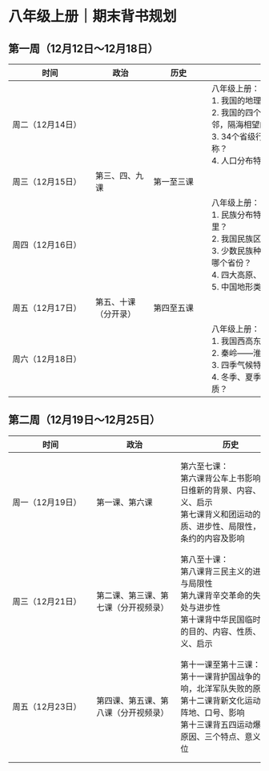 <meta charset="utf-8" />
<meta name="viewport" content="width=device-width, initial-scale=1" />
<link href="https://cdn.jsdelivr.net/npm/bootstrap@5.1.2/dist/css/bootstrap.min.css" rel="stylesheet" />
<script src="https://cdn.jsdelivr.net/npm/bootstrap@5.1.2/dist/js/bootstrap.bundle.min.js"></script>
<nav class="navbar bg-white navbar-light sticky-top">
	<div class="container-fluid">
		<script src="/header.js" type="text/javascript"></script>
	</div>
</nav>
<link rel="stylesheet" type="text/css" href="style.css" />

# 八年级上册｜期末背书规划

## 第一周（12月12日～12月18日）

<div class="table-responsive">
    <table class="table table-bordered">
        <thead>
            <tr>
                <th style="width:10%; min-width:150px">时间</th>
                <th style="width:10%; min-width:100px">政治</th>
                <th style="width:10%; min-width:100px">历史</th>
                <th style="width:30%; min-width:300px">地理</th>
                <th style="width:30%; min-width:150px">生物</th>
            </tr>
        </thead>
        <tbody>
            <tr>
                <td>周二（12月14日）</td>
                <td>&nbsp;</td>
                <td>&nbsp;</td>
                <td>八年级上册：<br />1. 我国的地理位置？<br />2. 我国的四个极点（东南西北），陆上相邻，隔海相望的国家？<br />3. 34个省级行政区的名称、行政中心、简称？<br />4. 人口分布特征？</td>
                <td>八年级上册：默写条1~3（无脊椎动物部分）</td>
            </tr>
            <tr>
                <td>周三（12月15日）</td>
                <td>第三、四、九课</td>
                <td>第一至三课</td>
                <td>&nbsp;</td>
                <td>&nbsp;</td>
            </tr>
            <tr>
                <td>周四（12月16日）</td>
                <td>&nbsp;</td>
                <td>&nbsp;</td>
                <td>八年级上册：<br />1. 民族分布特点、少数民族主要人口在哪里？<br />2. 我国民族区域施行的制度？<br />3. 少数民族种类最多和人口最多的分别是哪个省份？<br />4. 四大高原、四大盆地、三大平原？<br />5. 中国地形类型、地形分布、地势特征？</td>
                <td>八年级上册：默写条第一章（脊椎动物部分）</td>
            </tr>
            <tr>
                <td>周五（12月17日）</td>
                <td>第五、十课（分开录）</td>
                <td>第四至五课</td>
                <td>&nbsp;</td>
                <td>&nbsp;</td>
            </tr>
            <tr>
                <td>周六（12月18日）</td>
                <td>&nbsp;</td>
                <td>&nbsp;</td>
                <td>八年级上册：<br />1. 我国西高东低地势的优势？<br />2. 秦岭——淮河一线的9条地理意义？<br />3. 四季气候特点、降水分布、时间特点？<br />4. 冬季、夏季盛行什么季风（方向）？性质？</td>
                <td>八年级上册：默写条第二章（生物的运动和行为部分）</td>
            </tr>
        </tbody>
    </table>
</div>

## 第二周（12月19日～12月25日）

<div class="table-responsive">
    <table class="table table-bordered">
        <thead>
            <tr>
                <th style="width:10%; min-width:152px">时间</th>
                <th style="width:9%; min-width:152px">政治</th>
                <th style="width:30%; min-width:200px">历史</th>
                <th style="width:10%; min-width:152px">时间</th>
                <th style="width:30%; min-width:200px">地理</th>
                <th style="width:9%; min-width:152px">生物</th>
            </tr>
        </thead>
        <tbody>
            <tr>
                <td>周一（12月19日）</td>
                <td>第一课、第六课</td>
                <td>第六至七课：<br />第六课背公车上书影响，百日维新的背景、内容、意义、启示<br />第七课背义和团运动的性质、进步性、局限性，辛丑条约的内容及影响</td>
                <td>周二（12月20日）</td>
                <td>八年级上册：<br />1. 长江的发源地及上中下游分界城市<br />2. 长江上中下游的治理措施<br />3. 黄河的发源地及上中下游的水能和含沙特点<br />4. 什么是可再生资源和非可再生资源</td>
                <td>八年级上册：<br />背默写条7、8</td>
            </tr>
            <tr>
                <td>周三（12月21日）</td>
                <td>第二课、第三课、第七课（分开视频录）</td>
                <td>第八至十课：<br />第八课背三民主义的进步性与局限性<br />第九课背辛交革命的失败之处与进步性<br />第十课背中华民国临时约法的目的、内容、性质、意义、启示</td>
                <td>周四（12月22日）</td>
                <td>八年级上册：<br />5. 我国自然资源的蕴含的特点<br />6.我国土地资源特征<br />7. 华北平原和西北地区缺水原因<br />8. 我国水资源空间分布和时间分配的特点及治理措施</td>
                <td>八年级上册：<br />背默写条9、10</td>
            </tr>
            <tr>
                <td>周五（12月23日）</td>
                <td>第四课、第五课、第八课（分开视频录）</td>
                <td>第十一课至第十三课：<br />第十一课背护国战争的影响，北洋军队失败的原因<br />第十二课背新文化运动的主阵地、口号、影响<br />第十三课背五四运动爆发的原因、三个特点、意义、地位</td>
                <td>周六（12月24日）</td>
                <td>八年级上册：<br />9. 我国铁路干线分布特点及原因<br />10. 我国农业大兴安岭一线的地理意义<br />11. 种植业，畜牧业，林业适合在哪种地形发展及原因<br />12. 我国四大工业基地分别有哪些有利发展条件</td>
                <td>八年级下册：<br />默写条第一章</td>
            </tr>
        </tbody>
    </table>
</div>
